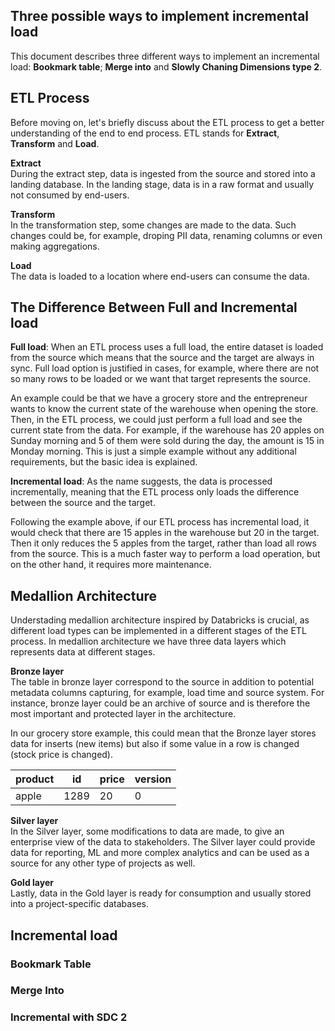 ## Three possible ways to implement incremental load

This document describes three different ways to implement an incremental load: **Bookmark table**; **Merge into** and **Slowly Chaning Dimensions type 2**.

## ETL Process
Before moving on, let's briefly discuss about the ETL process to get a better understanding of the end to end process. ETL stands for **Extract**, **Transform** and **Load**. 

**Extract** \
During the extract step, data is ingested from the source and stored into a landing database. In the landing stage, data is in a raw format and usually not consumed by end-users. 

**Transform** \
In the transformation step, some changes are made to the data. Such changes could be, for example, droping PII data, renaming columns or even making aggregations. 

**Load** \
The data is loaded to a location where end-users can consume the data. 

## The Difference Between Full and Incremental load
**Full load**: When an ETL process uses a full load, the entire dataset is loaded from the source which means that the source and the target are always in sync. Full load option is justified in cases, for example, where there are not so many rows to be loaded or we want that target represents the source.

An example could be that we have a grocery store and the entrepreneur wants to know the current state of the warehouse when opening the store. Then, in the ETL process, we could just perform a full load and see the current state from the data. For example, if the warehouse has 20 apples on Sunday morning and 5 of them were sold during the day, the amount is 15 in Monday morning. This is just a simple example without any additional requirements, but the basic idea is explained. 

**Incremental load**: As the name suggests, the data is processed incrementally, meaning that the ETL process only loads the difference between the source and the target. 

Following the example above, if our ETL process has incremental load, it would check that there are 15 apples in the warehouse but 20 in the target. Then it only reduces the 5 apples from the target, rather than load all rows from the source. This is a much faster way to perform a load operation, but on the other hand, it requires more maintenance.

## Medallion Architecture

Understading medallion architecture inspired by Databricks is crucial, as different load types can be implemented in a different stages of the ETL process. In medallion architecture we have three data layers which represents data at different stages. 

**Bronze layer** \
The table in bronze layer correspond to the source in addition to potential metadata columns capturing, for example, load time and source system. For instance, bronze layer could be an archive of source and is therefore the most important and protected layer in the architecture.

In our grocery store example, this could mean that the Bronze layer stores data for inserts (new items) but also if some value in a row is changed (stock price is changed). 

| product | id   | price | version |
|---------|------|-------|---------|
| apple   | 1289 | 20    | 0       |


**Silver layer** \
In the Silver layer, some modifications to data are made, to give an enterprise view of the data to stakeholders. The Silver layer could provide data for reporting, ML and more complex analytics and can be used as a source for any other type of projects as well. 

**Gold layer** \
Lastly, data in the Gold layer is ready for consumption and usually stored into a project-specific databases. 

## Incremental load

### Bookmark Table

### Merge Into

### Incremental with SDC 2

